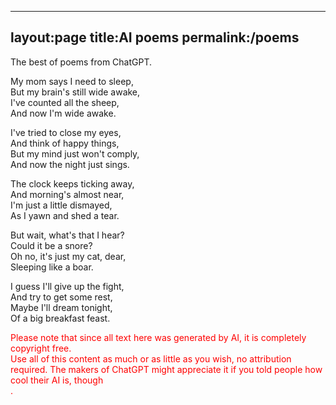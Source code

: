 ----------------
layout:page
title:AI poems
permalink:/poems
----------------

The best of poems from ChatGPT.<br>
<div id="wide-awake">
  <p>My mom says I need to sleep,<br>
But my brain's still wide awake,<br>
I've counted all the sheep,<br>
And now I'm wide awake.</p>
<p>I've tried to close my eyes,<br>
And think of happy things,<br>
But my mind just won't comply,<br>
And now the night just sings.</p>
<p>The clock keeps ticking away,<br>
And morning's almost near,<br>
I'm just a little dismayed,<br>
As I yawn and shed a tear.</p>
<p>But wait, what's that I hear?<br>
Could it be a snore?<br>
Oh no, it's just my cat, dear,<br>
Sleeping like a boar.</p>
<p>I guess I'll give up the fight,<br>
And try to get some rest,<br>
Maybe I'll dream tonight,<br>
Of a big breakfast feast.</p>
  <p class="commentary"></p>
  </div>

<span style="color:red">Please note that since all text here was generated by AI, it is completely copyright free.<br>
  Use all of this content as much or as little as you wish, no attribution required. The makers of ChatGPT might appreciate
  it if you told people how cool their AI is, though<br>.
